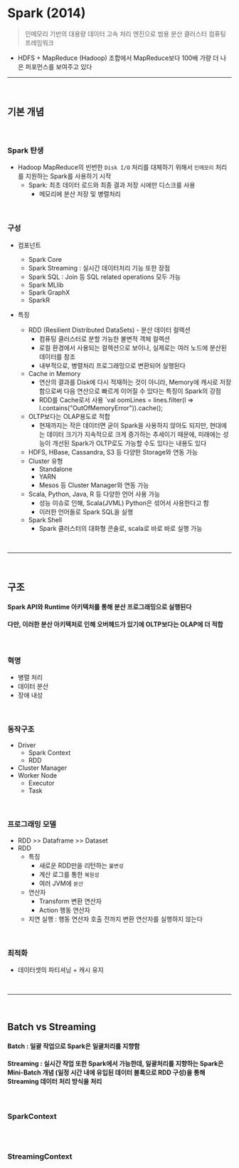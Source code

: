 # Spark (2014)
> 인메모리 기반의 대용량 데이터 고속 처리 엔진으로 범용 분산 클러스터 컴퓨팅 프레임워크
* HDFS + MapReduce (Hadoop) 조합에서 MapReduce보다 100배 가량 더 나은 퍼포먼스를 보여주고 있다

<hr>
<br>

## 기본 개념
#### 

<br>

### Spark 탄생
* Hadoop MapReduce의 빈번한 `Disk I/O` 처리를 대체하기 위해서 `인메모리` 처리를 지원하는 Spark를 사용하기 시작
  * Spark: 최초 데이터 로드와 최종 결과 저장 시에만 디스크를 사용 
    * 메모리에 분산 저장 및 병렬처리

<br>

### 구성
* 컴포넌트
  * Spark Core
  * Spark Streaming : 실시간 데이터처리 기능 또한 장점
  * Spark SQL : Join 등 SQL related operations 모두 가능 
  * Spark MLlib
  * Spark GraphX
  * SparkR

* 특징
  * RDD (Resilient Distributed DataSets) - 분산 데이터 컬렉션
    * 컴퓨팅 클러스터로 분할 가능한 불변적 객체 컬렉션
    * 로컬 환경에서 사용되는 컬렉션으로 보이나, 실제로는 여러 노드에 분산된 데이터를 참조
    * 내부적으로, 병렬처리 프로그래밍으로 변환되어 실행된다
  * Cache in Memory
    * 연산의 결과를 Disk에 다시 적재하는 것이 아니라, Memory에 캐시로 저장함으로써 다음 연산으로 빠르게 이어질 수 있다는 특징이 Spark의 강점
    * RDD를 Cache로서 사용 `val oomLines = lines.filter(l => l.contains("OutOfMemoryError")).cache();
  * OLTP보다는 OLAP용도로 적합
    * 현재까지는 작은 데이터면 굳이 Spark을 사용하지 않아도 되지만, 현대에는 데이터 크기가 지속적으로 크게 증가하는 추세이기 때문에, 미래에는 성능이 개선된 Spark가 OLTP로도 가능할 수도 있다는 내용도 있다
  * HDFS, HBase, Cassandra, S3 등 다양한 Storage와 연동 가능
  * Cluster 유형
    * Standalone
    * YARN
    * Mesos 등 Cluster Manager와 연동 가능
  * Scala, Python, Java, R 등 다양한 언어 사용 가능
    * 성능 이슈로 인해, Scala(JVML) Python은 섞어서 사용한다고 함
    * 이러한 언어들로 Spark SQL을 실행
  * Spark Shell
    * Spark 클러스터의 대화형 콘솔로, scala로 바로 바로 실행 가능

<br>
<hr>
<br>

## 구조 
#### Spark API와 Runtime 아키텍처를 통해 분산 프로그래밍으로 실행된다
#### 다만, 이러한 분산 아키텍처로 인해 오버헤드가 있기에 OLTP보다는 OLAP에 더 적합

<br>

### 혁명
* 병렬 처리
* 데이터 분산
* 장애 내성

<br>

### 동작구조
* Driver
  * Spark Context
  * RDD
* Cluster Manager
* Worker Node
  * Executor
  * Task

<br>

### 프로그래밍 모델
* RDD >> Dataframe >> Dataset
* RDD
  * 특징 
    * 새로운 RDD만을 리턴하는 `불변성`
    * 계산 로그를 통한 `복원성`
    * 여러 JVM에 `분산`
  * 연산자 
    * Transform 변환 연산자 
    * Action 행동 연산자
  * 지연 실행 : 행동 연산자 호출 전까지 변환 연산자를 실행하지 않는다

<br>

### 최적화
* 데이터셋의 파티셔닝 + 캐시 유지


<br>
<hr>
<br>

## Batch vs Streaming
#### Batch : 일괄 작업으로 Spark은 일괄처리를 지향함
#### Streaming : 실시간 작업 또한 Spark에서 가능한데, 일괄처리를 지향하는 Spark은 Mini-Batch 개념 (일정 시간 내에 유입된 데이터 블록으로 RDD 구성)을 통해 Streaming 데이터 처리 방식을 처리

<br>

### SparkContext

```scala

```

<br>

### StreamingContext

```scala

```
